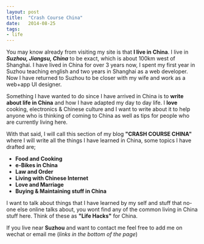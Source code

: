 ```yaml
---
layout: post
title:  "Crash Course China"
date:	2014-08-25
tags:
- life
---
```


You may know already from visiting my site is that **I live in China**. I live in ***Suzhou, Jiangsu, China*** to be exact, which is about 100km west of Shanghai. I have lived in China for over 3 years now, I spent my first year in Suzhou teaching english and two years in Shanghai as a web developer. Now I have returned to Suzhou to be closer with my wife and work as a web+app UI designer.

Something I have wanted to do since I have arrived in China is to **write about life in China** and how I have adapted my day to day life. I **love** cooking, electronics & Chinese culture and I want to write about it to help anyone who is thinking of coming to China as well as tips for people who are currently living here.

With that said, I will call this section of my blog **"CRASH COURSE CHINA"** where I will write all the things I have learned in China, some topics I have drafted are; 

* **Food and Cooking**
* **e-Bikes in China**
* **Law and Order**
* **Living with Chinese Internet**
* **Love and Marriage**
* **Buying & Maintaining stuff in China**
 
I want to talk about things that I have learned by my self and stuff that no-one else online talks about, you wont find any of the common living in China stuff here. Think of these as **"Life Hacks"** for China. 

If you live near **Suzhou** and want to contact me feel free to add me on wechat or email me (*links in the bottom of the page*)

